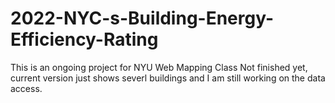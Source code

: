 # 2022-NYC-s-Building-Energy-Efficiency-Rating
This is an ongoing project for NYU Web Mapping Class
Not finished yet, current version just shows severl buildings and I am still working on the data access.
